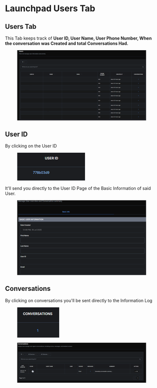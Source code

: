 # Launchpad Users Tab

## Users Tab

This Tab keeps track of **User ID, User Name, User Phone Number, When the conversation was Created and total Conversations Had.**

<figure><img src=".gitbook/assets/image (103).png" alt=""><figcaption></figcaption></figure>

## User ID

By clicking on the User ID

<figure><img src=".gitbook/assets/image (104).png" alt=""><figcaption></figcaption></figure>

It'll send you directly to the User ID Page of the Basic Information of said User.

<figure><img src=".gitbook/assets/image (107).png" alt=""><figcaption></figcaption></figure>

## Conversations

By clicking on conversations you'll be sent directly to the Information Log

<figure><img src=".gitbook/assets/image (105).png" alt=""><figcaption></figcaption></figure>

<figure><img src=".gitbook/assets/image (106).png" alt=""><figcaption></figcaption></figure>
